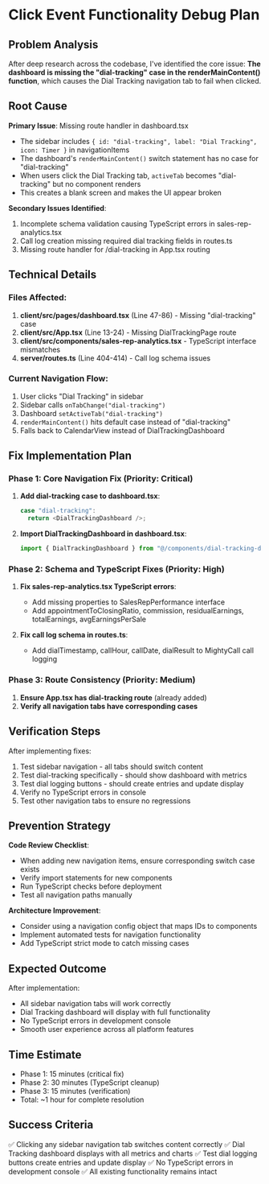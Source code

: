 # Click Event Functionality Debug Plan

## Problem Analysis

After deep research across the codebase, I've identified the core issue: **The dashboard is missing the "dial-tracking" case in the renderMainContent() function**, which causes the Dial Tracking navigation tab to fail when clicked.

## Root Cause

**Primary Issue**: Missing route handler in dashboard.tsx
- The sidebar includes `{ id: "dial-tracking", label: "Dial Tracking", icon: Timer }` in navigationItems
- The dashboard's `renderMainContent()` switch statement has no case for "dial-tracking"
- When users click the Dial Tracking tab, `activeTab` becomes "dial-tracking" but no component renders
- This creates a blank screen and makes the UI appear broken

**Secondary Issues Identified**:
1. Incomplete schema validation causing TypeScript errors in sales-rep-analytics.tsx
2. Call log creation missing required dial tracking fields in routes.ts
3. Missing route handler for /dial-tracking in App.tsx routing

## Technical Details

### Files Affected:
1. **client/src/pages/dashboard.tsx** (Line 47-86) - Missing "dial-tracking" case
2. **client/src/App.tsx** (Line 13-24) - Missing DialTrackingPage route
3. **client/src/components/sales-rep-analytics.tsx** - TypeScript interface mismatches
4. **server/routes.ts** (Line 404-414) - Call log schema issues

### Current Navigation Flow:
1. User clicks "Dial Tracking" in sidebar
2. Sidebar calls `onTabChange("dial-tracking")`
3. Dashboard `setActiveTab("dial-tracking")`
4. `renderMainContent()` hits default case instead of "dial-tracking"
5. Falls back to CalendarView instead of DialTrackingDashboard

## Fix Implementation Plan

### Phase 1: Core Navigation Fix (Priority: Critical)
1. **Add dial-tracking case to dashboard.tsx**:
   ```typescript
   case "dial-tracking":
     return <DialTrackingDashboard />;
   ```

2. **Import DialTrackingDashboard in dashboard.tsx**:
   ```typescript
   import { DialTrackingDashboard } from "@/components/dial-tracking-dashboard";
   ```

### Phase 2: Schema and TypeScript Fixes (Priority: High)
1. **Fix sales-rep-analytics.tsx TypeScript errors**:
   - Add missing properties to SalesRepPerformance interface
   - Add appointmentToClosingRatio, commission, residualEarnings, totalEarnings, avgEarningsPerSale

2. **Fix call log schema in routes.ts**:
   - Add dialTimestamp, callHour, callDate, dialResult to MightyCall call logging

### Phase 3: Route Consistency (Priority: Medium)
1. **Ensure App.tsx has dial-tracking route** (already added)
2. **Verify all navigation tabs have corresponding cases**

## Verification Steps

After implementing fixes:
1. Test sidebar navigation - all tabs should switch content
2. Test dial-tracking specifically - should show dashboard with metrics
3. Test dial logging buttons - should create entries and update display
4. Verify no TypeScript errors in console
5. Test other navigation tabs to ensure no regressions

## Prevention Strategy

**Code Review Checklist**:
- When adding new navigation items, ensure corresponding switch case exists
- Verify import statements for new components
- Run TypeScript checks before deployment
- Test all navigation paths manually

**Architecture Improvement**:
- Consider using a navigation config object that maps IDs to components
- Implement automated tests for navigation functionality
- Add TypeScript strict mode to catch missing cases

## Expected Outcome

After implementation:
- All sidebar navigation tabs will work correctly
- Dial Tracking dashboard will display with full functionality
- No TypeScript errors in development console
- Smooth user experience across all platform features

## Time Estimate

- Phase 1: 15 minutes (critical fix)
- Phase 2: 30 minutes (TypeScript cleanup)
- Phase 3: 15 minutes (verification)
- Total: ~1 hour for complete resolution

## Success Criteria

✅ Clicking any sidebar navigation tab switches content correctly
✅ Dial Tracking dashboard displays with all metrics and charts
✅ Test dial logging buttons create entries and update display
✅ No TypeScript errors in development console
✅ All existing functionality remains intact